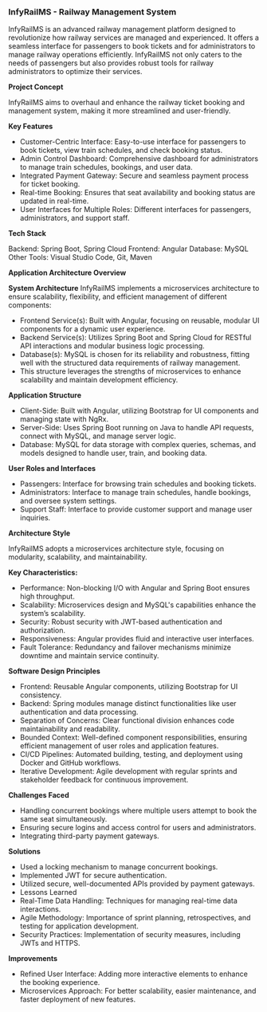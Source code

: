 ### **InfyRailMS - Railway Management System**

InfyRailMS is an advanced railway management platform designed to revolutionize how railway services are managed and experienced. It offers a seamless interface for passengers to book tickets and for administrators to manage railway operations efficiently. InfyRailMS not only caters to the needs of passengers but also provides robust tools for railway administrators to optimize their services.

**Project Concept**

InfyRailMS aims to overhaul and enhance the railway ticket booking and management system, making it more streamlined and user-friendly.

**Key Features**
- Customer-Centric Interface: Easy-to-use interface for passengers to book tickets, view train schedules, and check booking status.
- Admin Control Dashboard: Comprehensive dashboard for administrators to manage train schedules, bookings, and user data.
- Integrated Payment Gateway: Secure and seamless payment process for ticket booking.
- Real-time Booking: Ensures that seat availability and booking status are updated in real-time.
- User Interfaces for Multiple Roles: Different interfaces for passengers, administrators, and support staff.

**Tech Stack**

Backend: Spring Boot, Spring Cloud
Frontend: Angular
Database: MySQL
Other Tools: Visual Studio Code, Git, Maven

**Application Architecture Overview**

**System Architecture**
InfyRailMS implements a microservices architecture to ensure scalability, flexibility, and efficient management of different components:

- Frontend Service(s): Built with Angular, focusing on reusable, modular UI components for a dynamic user experience.
- Backend Service(s): Utilizes Spring Boot and Spring Cloud for RESTful API interactions and modular business logic processing.
- Database(s): MySQL is chosen for its reliability and robustness, fitting well with the structured data requirements of railway management.
- This structure leverages the strengths of microservices to enhance scalability and maintain development efficiency.

**Application Structure**

- Client-Side: Built with Angular, utilizing Bootstrap for UI components and managing state with NgRx.
- Server-Side: Uses Spring Boot running on Java to handle API requests, connect with MySQL, and manage server logic.
- Database: MySQL for data storage with complex queries, schemas, and models designed to handle user, train, and booking data.

**User Roles and Interfaces**

- Passengers: Interface for browsing train schedules and booking tickets.
- Administrators: Interface to manage train schedules, handle bookings, and oversee system settings.
- Support Staff: Interface to provide customer support and manage user inquiries.

**Architecture Style**

InfyRailMS adopts a microservices architecture style, focusing on modularity, scalability, and maintainability.

**Key Characteristics:**

- Performance: Non-blocking I/O with Angular and Spring Boot ensures high throughput.
- Scalability: Microservices design and MySQL's capabilities enhance the system’s scalability.
- Security: Robust security with JWT-based authentication and authorization.
- Responsiveness: Angular provides fluid and interactive user interfaces.
- Fault Tolerance: Redundancy and failover mechanisms minimize downtime and maintain service continuity.

**Software Design Principles**


- Frontend: Reusable Angular components, utilizing Bootstrap for UI consistency.
- Backend: Spring modules manage distinct functionalities like user authentication and data processing.
- Separation of Concerns: Clear functional division enhances code maintainability and readability.
- Bounded Context: Well-defined component responsibilities, ensuring efficient management of user roles and application features.
- CI/CD Pipelines: Automated building, testing, and deployment using Docker and GitHub workflows.
- Iterative Development: Agile development with regular sprints and stakeholder feedback for continuous improvement.

**Challenges Faced**

- Handling concurrent bookings where multiple users attempt to book the same seat simultaneously.
- Ensuring secure logins and access control for users and administrators.
- Integrating third-party payment gateways.

**Solutions**

- Used a locking mechanism to manage concurrent bookings.
- Implemented JWT for secure authentication.
- Utilized secure, well-documented APIs provided by payment gateways.
- Lessons Learned
- Real-Time Data Handling: Techniques for managing real-time data interactions.
- Agile Methodology: Importance of sprint planning, retrospectives, and testing for application development.
- Security Practices: Implementation of security measures, including JWTs and HTTPS.

**Improvements**

- Refined User Interface: Adding more interactive elements to enhance the booking experience.
- Microservices Approach: For better scalability, easier maintenance, and faster deployment of new features.
